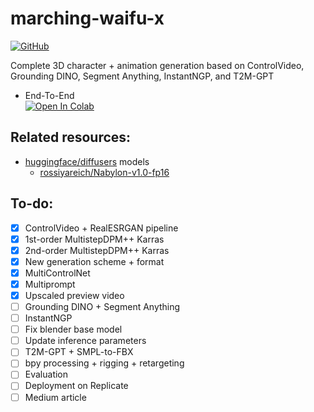 # marching-waifu-x

<p>
    <a href="https://github.com/rossiyareich/marching-waifu-x/blob/main/LICENSE">
        <img alt="GitHub" src="https://img.shields.io/github/license/rossiyareich/marching-waifu-x">
    </a>
</p>

Complete 3D character + animation generation based on ControlVideo, Grounding DINO, Segment Anything, InstantNGP, and T2M-GPT

- End-To-End
<br>[![Open In Colab](https://colab.research.google.com/assets/colab-badge.svg)](https://colab.research.google.com/github/rossiyareich/marching-waifu-x/blob/main/ipynb/end_to_end.ipynb)

## Related resources:
- [huggingface/diffusers](https://github.com/huggingface/diffusers) models
    - [rossiyareich/Nabylon-v1.0-fp16](https://huggingface.co/rossiyareich/Nabylon-v1.0-fp16)

## To-do:
- [x] ControlVideo + RealESRGAN pipeline
- [x] 1st-order MultistepDPM++ Karras
- [x] 2nd-order MultistepDPM++ Karras
- [x] New generation scheme + format
- [x] MultiControlNet
- [x] Multiprompt
- [x] Upscaled preview video
- [ ] Grounding DINO + Segment Anything
- [ ] InstantNGP
- [ ] Fix blender base model
- [ ] Update inference parameters
- [ ] T2M-GPT + SMPL-to-FBX
- [ ] bpy processing + rigging + retargeting
- [ ] Evaluation
- [ ] Deployment on Replicate
- [ ] Medium article
